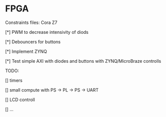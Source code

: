 # FPGA 

Constraints files: Cora Z7

[*] PWM to decrease intensivity of diods

[*] Debouncers for buttons

[*] Implement ZYNQ

[*] Test simple AXI with diodes and buttons with ZYNQ/MicroBraze controlls

TODO:

[] timers

[] small compute with PS -> PL -> PS -> UART

[] LCD controll

[] ...

